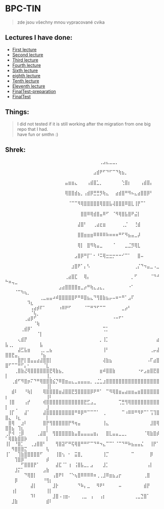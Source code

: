 # BPC-TIN
> zde jsou všechny mnou vypracované cvika
## Lectures I have done:
- [First lecture](/src/cviceni01) </br>
- [Second lecture](/src/cviceni02) </br>
- [Third lecture](/src/cviceni03) </br>
- [Fourth lecture](/src/cviceni04) </br>
- [Sixth lecture](/src/cviceni06) </br>
- [eighth lecture](/src/cviceni08.ipynb) </br>
- [Tenth lecture](/src/cviceni10) </br>
- [Eleventh lecture](/src/cviceni11) </br>
- [FinalTest-preparation](/src/ZapocetPriprava) </br>
- [FinalTest](/src/zapocet) </br>

## Things:
> I did not tested if it is still working after the migration from one big repo that I had. <br>
> have fun or smthn :)

## Shrek:

⠀⠀⠀⠀⠀⠀⠀⠀⠀⠀⠀⠀⠀⠀⠀⠀⠀⠀⠀⠀⠀⠀⠀⠀⠀⠀⠀⠀⠀⠀⢀⣠⣄⣀⣀⡀⠀⠀⠀⠀⠀⠀⠀⠀⠀⠀⠀⠀⠀⠀⠀⠀⠀⠀⠀⠀⠀⠀⠀⠀⠀⠀⠀⠀
⠀⠀⠀⠀⠀⠀⠀⠀⠀⠀⠀⠀⠀⠀⠀⠀⠀⠀⠀⠀⠀⠀⠀⠀⠀⠀⠀⠀⣠⣾⠟⠋⠙⠋⠉⠙⢷⣦⡀⠀⠀⠀⠀⠀⠀⠀⠀⠀⠀⠀⠀⠀⠀⠀⠀⠀⠀⠀⠀⠀⠀⠀⠀⠀
⠀⠀⠀⠀⠀⠀⠀⠀⠀⠀⠀⠀⠀⠀⠀⠀⠀⠀⠀⣤⣶⣶⣄⠀⠀⠀⢠⣾⣿⣁⡀⠀⠀⠀⠀⠀⠀⢑⣿⡆⠀⠀⠀⢠⣾⣿⡄⠀⠀⠀⠀⠀⠀⠀⠀⠀⠀⠀⠀⠀⠀⠀⠀⠀
⠀⠀⠀⠀⠀⠀⠀⠀⠀⠀⠀⠀⠀⠀⠀⠀⠀⠀⠀⢿⣿⣿⣾⣦⡀⢠⣾⡿⣛⣛⡻⢷⣄⠀⠀⣴⣾⣿⠛⠻⠦⣄⣴⣿⣿⡿⠃⠀⠀⠀⠀⠀⠀⠀⠀⠀⠀⠀⠀⠀⠀⠀⠀⠀
⠀⠀⠀⠀⠀⠀⠀⠀⠀⠀⠀⠀⠀⠀⠀⠀⠀⠀⠀⠀⠈⠉⠉⠻⢿⣿⣿⣿⣿⣿⢿⣿⣿⣧⢼⣿⣿⣿⠿⣿⣇⢸⡟⠉⠁⠀⠀⠀⠀⠀⠀⠀⠀⠀⠀⠀⠀⠀⠀⠀⠀⠀⠀⠀
⠀⠀⠀⠀⠀⠀⠀⠀⠀⠀⠀⠀⠀⠀⠀⠀⠀⠀⠀⠀⠀⠀⠀⠀⣿⣿⠿⢿⣾⣿⣤⠿⠋⠀⠈⠻⢿⣿⣧⣿⠟⣬⡇⠀⠀⠀⠀⠀⠀⠀⠀⠀⠀⠀⠀⠀⠀⠀⠀⠀⠀⠀⠀⠀
⠀⠀⠀⠀⠀⠀⠀⠀⠀⠀⠀⠀⠀⠀⠀⠀⠀⠀⠀⠀⠀⠀⠀⣼⣿⠃⠀⠀⢀⣴⣖⣶⠀⠀⠀⠀⠀⢀⡈⠀⠀⢘⣾⠀⠀⠀⠀⠀⠀⠀⠀⠀⠀⠀⠀⠀⠀⠀⠀⠀⠀⠀⠀⠀
⠀⠀⠀⠀⠀⠀⠀⠀⠀⠀⠀⠀⠀⠀⠀⠀⠀⠀⠀⠀⠀⠀⠀⣿⣿⣶⣶⣶⠿⠿⠿⠿⠷⠶⠶⠶⠛⠋⠻⣦⣤⣀⡼⠀⠀⠀⠀⠀⠀⠀⠀⠀⠀⠀⠀⠀⠀⠀⠀⠀⠀⠀⠀⠀
⠀⠀⠀⠀⠀⠀⠀⠀⠀⠀⠀⠀⠀⠀⠀⠀⠀⠀⠀⠀⠀⠀⠀⢿⡇⠀⣿⠻⢷⣤⣀⠀⠀⠀⠈⠀⠀⠀⣀⣈⡻⢿⣇⠀⠀⠀⠀⠀⠀⠀⠀⠀⠀⠀⠀⠀⠀⠀⠀⠀⠀⠀⠀⠀
⠀⠀⠀⠀⠀⠀⠀⠀⠀⠀⠀⠀⠀⠀⠀⠀⠀⠀⠀⠀⠀⠀⣠⣿⡿⠛⡏⠁⠂⠘⠭⢿⣒⣒⡒⠒⠒⠊⠉⠁⠀⠀⣿⠤⠀⠀⠀⠀⠀⠀⠀⠀⠀⠀⠀⠀⠀⠀⠀⠀⠀⠀⠀⠀
⠀⠀⠀⠀⠀⠀⠀⠀⠀⠀⠀⠀⠀⠀⠀⠀⠀⠀⠀⠀⠀⣰⣿⠟⠁⡄⠣⠀⠀⠀⠀⠀⠀⠀⠀⠀⠀⠀⠀⠀⠀⢀⡌⠙⠲⣤⣀⠠⣀⠀⠀⠀⠀⠀⠀⠀⠀⠀⠀⠀⠀⠀⠀⠀
⠀⠀⠀⠀⠀⠀⠀⠀⠀⠀⠀⠀⠀⠀⠀⠀⠀⠀⠀⢀⣴⣿⣏⠀⠀⢿⡄⠀⠀⠀⠀⠀⠀⠀⠀⠀⠀⠀⠀⠀⡀⠋⠀⠀⠀⠀⠈⠙⠚⠓⠶⢤⣀⠀⠀⠀⠀⠀⠀⠀⠀⠀⠀⠀
⠀⠀⠀⠀⠀⠀⠀⠀⠀⠀⠀⠀⠀⠀⠀⠀⠀⣠⣴⣿⣿⣿⣿⣶⣀⡴⠛⢷⣄⣠⣄⡀⠀⠀⠀⠀⠀⠀⠀⠐⠁⠀⠀⠀⠀⠀⠀⠀⠀⠀⠀⠀⠈⠉⠳⢦⡀⠀⠀⠀⠀⠀⠀⠀
⠀⠀⠀⠀⠀⠀⠀⠀⠀⠀⠀⢀⣀⣤⣤⠴⠾⣿⣿⣿⣿⣿⠟⠛⠿⣿⣦⣄⠙⢻⣿⣷⣦⡤⠤⠶⠒⠛⠁⣠⠏⠀⠀⠀⠀⠀⠀⠀⠀⠀⠀⠀⠀⠀⠀⠀⠹⣆⠀⠀⠀⠀⠀⠀
⠀⠀⠀⠀⠀⠀⠀⠀⢠⣴⡾⠏⠁⠀⠀⠀⠀⠰⠿⠟⠋⠀⠀⠀⠀⠈⠉⠛⠙⠋⠉⠉⠀⠀⠀⠀⠀⣀⡴⠃⠀⠀⠀⠀⠀⠀⠀⠀⠀⠀⠀⠀⠀⠀⠀⠀⠀⠈⢧⡀⠀⠀⠀⠀
⠀⠀⠀⠀⠀⠀⢀⣴⡿⠋⠀⠀⠀⠀⠀⠀⠀⠀⠀⠀⠀⠀⠀⠀⠀⠀⠀⠀⠀⠀⠀⠀⠀⠀⠐⠒⠋⠁⠀⠀⠀⠀⠀⠀⠀⠀⠀⠀⠀⠀⠀⠀⠀⠀⠀⠀⠀⠀⠈⢷⠀⠀⠀⠀
⠀⠀⠀⠀⠀⢀⣾⡿⠁⠀⠀⠀⠀⠀⠀⠀⠀⠀⠀⠀⠀⠀⠀⠀⠀⠀⠀⠀⠀⠀⠀⢉⡁⠀⠀⠀⠀⠀⠀⠀⠀⠀⠀⠀⠀⠀⠀⠀⠀⠀⠀⠀⠀⠀⠀⠀⠀⠀⠀⠈⡇⠀⠀⠀
⠀⠀⠀⠀⢄⣾⡟⠀⠀⠀⠀⠀⠀⠀⠀⠀⠀⠀⠀⠀⠀⠀⠀⠀⠀⠀⠀⠀⠀⠀⡀⢸⡁⠀⠀⠀⠀⠀⠀⠀⠀⠀⠀⠀⠀⠀⠀⠀⣴⣧⢀⡀⠀⠀⠀⠀⠀⠀⠀⠀⣧⠀⠀⠀
⠀⠀⠀⠀⣼⣋⣧⣶⠀⠀⠀⢀⡀⣀⣦⠀⠀⠀⠀⠀⠀⠀⠀⠀⠀⠀⠀⠀⠀⠀⠀⢸⠃⠀⠀⠀⠀⠀⠀⠀⠀⠀⠀⠀⠀⠀⢀⡤⣼⣿⣿⣟⣤⡀⠀⠀⠀⠀⠀⠀⠘⣦⠀⠀
⠀⠀⠀⠀⣿⡟⡇⣿⣤⣤⣴⣼⣿⣿⡇⠀⠀⠀⠀⠀⠀⠀⠀⠀⠀⠀⠀⠀⠀⠀⠀⢼⣷⣦⠀⠀⠀⠀⠀⠀⠀⠀⠀⠀⠀⠠⠏⣴⣿⣿⠋⠉⠉⠛⠋⡄⠂⠀⠀⠀⠀⠈⣇⠀
⠀⠀⠀⢀⣿⣷⣜⢿⣿⣿⣿⣿⣿⣿⣟⢿⣷⣦⡀⠀⠀⠀⠀⠀⠀⠀⠀⠀⠀⠀⣶⠾⣿⣿⣷⠀⠀⠀⠀⠀⠀⠀⠐⠖⣠⣶⣿⣟⣿⡇⠀⠀⠀⠀⠀⠀⠀⠀⠀⠀⠀⠀⢸⡀
⠀⠀⢀⣾⠋⠻⣿⡶⠍⠙⠛⢿⣿⣿⣿⣮⡙⠿⣿⣶⣤⣄⣀⣤⣤⣤⣤⡀⢀⣈⣁⣰⣿⣿⣿⣿⣿⣿⣿⣿⣿⣿⣿⣿⣿⣿⣿⣿⣿⠀⠀⠀⠀⠀⠀⠀⠀⠀⠀⠀⠀⠀⢸⡇
⠀⠀⣾⠇⠀⠀⠘⢷⡇⠀⠀⠀⢿⣿⣿⣿⣿⣶⣼⣿⣿⣟⣻⣿⣿⣿⣿⡿⠟⠛⠁⠀⠉⠻⢿⣿⣶⣤⣴⣶⣶⣤⣶⣿⣿⣿⣿⣿⣿⡆⠀⠀⠀⠀⠀⠀⠀⠀⠀⠀⠀⠀⢸⠇
⠀⢸⣿⠀⠀⠀⢠⡞⠀⠀⠀⠀⢾⣿⣿⣿⣿⣿⣿⣿⣿⣿⣿⣿⣿⣟⣋⣠⣀⠀⠀⠀⠀⠀⠀⠀⢉⣛⢻⢿⣿⣿⣿⣿⣿⣿⣿⣿⣿⡇⠀⠀⢀⠀⠀⠀⠀⠀⠀⠀⠀⠀⣸⠀
⠀⢸⡏⠀⠀⠀⣼⠁⠀⠀⠀⠀⣼⣿⣿⣿⣿⣿⣿⣿⣿⣿⠛⠿⡿⠛⠉⠉⠉⠁⠀⢀⠀⠀⠀⠀⠀⠉⠰⠿⠿⠛⠻⠟⠉⠁⢩⢹⣿⣿⣄⠀⠸⣆⠀⠀⠀⠀⠀⠀⠀⠀⡇⠀
⠀⣿⢿⠀⠀⣰⠇⠀⠀⠀⠀⠀⣿⡟⢻⣿⣿⣿⣿⣿⡟⠻⢶⣤⠀⠀⠀⠀⠀⠀⠀⢸⣄⠀⠀⠀⠀⠀⠀⠀⠀⠀⠀⠀⠀⠀⣸⣿⢿⣿⣿⣦⠀⢹⣆⠀⠀⠀⠀⠀⠀⠀⡇⠀
⢀⡟⠺⠀⢐⡿⠀⠀⠀⠀⢀⣼⣿⠁⠀⢻⣿⣿⣿⣿⣿⣷⣤⣿⣤⣤⣤⣤⣶⡄⠀⠀⣿⣇⣤⣤⣀⣀⡀⠀⠀⠀⠀⠀⠈⢿⣷⣿⡾⠁⢿⣿⣷⣿⣿⡷⠀⠀⠀⠀⠀⠀⡇⠀
⢸⡇⠀⠘⣿⡁⠀⠀⢀⣰⣿⣿⠃⠀⠀⠀⢻⣿⣽⠋⠛⢯⢿⣿⠛⠛⠋⠉⠙⠛⠲⣄⠉⠉⠁⠈⠉⠙⠛⠷⣦⣤⣤⣌⠀⠀⢸⡟⠁⠀⠀⠻⣿⣿⣿⣍⠀⠀⠀⠀⠀⠀⢧⠀
⢸⠁⠀⠀⢹⣷⣿⣿⣿⣿⣿⠋⠀⠀⠀⠀⢸⣿⢢⠀⠂⠀⣭⣿⡀⠀⠀⠀⠀⠀⠀⢸⡉⠀⠀⠀⠀⠀⠀⠀⠉⠀⠀⠀⠀⠀⡿⠀⠀⠀⠀⠀⢹⣿⡿⠉⠀⠀⠀⠀⠀⠀⡾⠀
⠀⠀⠀⠀⠀⠋⣿⣿⣿⡟⠁⠀⠀⠀⠀⠀⣼⣏⠈⠁⢰⠀⢨⣿⣧⣀⡀⣠⠀⠀⠀⣸⡁⠀⠀⠀⠀⠀⠀⠀⠀⠀⠀⠀⠀⢠⡇⠀⠀⠀⠀⠀⣸⡍⠁⠀⠀⠀⠀⠀⠀⣠⣷⠀
⠀⠀⠀⠀⠀⠀⠙⢿⣿⡇⠀⠀⠀⠀⠀⢠⣿⠟⠇⠀⠈⠑⢦⣿⠿⠿⠿⠿⠶⢀⢀⣸⠿⣶⣦⣠⡖⠀⠀⠀⠀⠀⠀⠀⢀⣿⠀⠀⠀⠀⠀⠀⡿⠀⠀⠀⠀⠀⠀⠀⠀⠘⢻⡆
⠀⠀⠀⠀⠀⠀⠀⠀⣼⡇⠀⠀⠀⠀⠀⣸⡗⠀⠀⠀⠀⠀⠀⠙⠷⡄⣀⠀⠀⠻⠟⠃⠀⠀⠀⠀⠤⠀⠀⠀⠀⠀⠀⠀⣾⡟⠀⠀⠀⠀⠀⢰⡇⠀⠀⠀⠀⠀⠀⠀⠀⠀⢸⡇
⠀⠀⠀⠀⠀⠀⠀⠀⠹⠇⠀⠀⠀⠀⠀⣸⣿⠠⢰⣶⠄⠀⠀⠀⢀⣀⠀⢠⠀⠀⢠⡆⠀⠀⠀⠀⠀⠀⠀⠀⠀⢀⣀⣙⣿⠁⠀⠀⠀⠀⠀⣸⣷⠀⠀⠀⠀⠀⠀⠀⠀⠀⣾⠇
